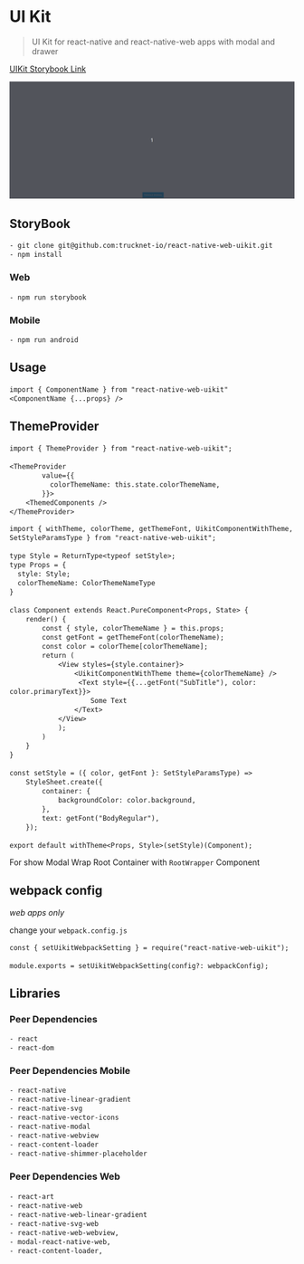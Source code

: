# UI Kit

> UI Kit for react-native and react-native-web apps with modal and drawer

[UIKit Storybook Link](https://react-native-web-uikit.storybook.trucknet.io)

![Modal/Drawer](docs/uikit_storybook.gif)

## StoryBook

    - git clone git@github.com:trucknet-io/react-native-web-uikit.git
    - npm install

### Web

    - npm run storybook

### Mobile

    - npm run android

## Usage

```
import { ComponentName } from "react-native-web-uikit"
<ComponentName {...props} />
```

## ThemeProvider

```
import { ThemeProvider } from "react-native-web-uikit";

<ThemeProvider
        value={{
          colorThemeName: this.state.colorThemeName,
        }}>
    <ThemedComponents />
</ThemeProvider>
```

```
import { withTheme, colorTheme, getThemeFont, UikitComponentWithTheme, SetStyleParamsType } from "react-native-web-uikit";

type Style = ReturnType<typeof setStyle>;
type Props = {
  style: Style;
  colorThemeName: ColorThemeNameType
}

class Component extends React.PureComponent<Props, State> {
    render() {
        const { style, colorThemeName } = this.props;
        const getFont = getThemeFont(colorThemeName);
        const color = colorTheme[colorThemeName];
        return (
            <View styles={style.container}>
                <UikitComponentWithTheme theme={colorThemeName} />
                 <Text style={{...getFont("SubTitle"), color: color.primaryText}}>
                    Some Text
                </Text>
            </View>
            );
        )
    }
}

const setStyle = ({ color, getFont }: SetStyleParamsType) =>
    StyleSheet.create({
        container: {
            backgroundColor: color.background,
        },
        text: getFont("BodyRegular"),
    });

export default withTheme<Props, Style>(setStyle)(Component);

```
For show Modal Wrap Root Container with `RootWrapper` Component

## webpack config

*web apps only*

change your `webpack.config.js`
```
const { setUikitWebpackSetting } = require("react-native-web-uikit");

module.exports = setUikitWebpackSetting(config?: webpackConfig);

```

## Libraries

### Peer Dependencies

    - react
    - react-dom

### Peer Dependencies Mobile

    - react-native
    - react-native-linear-gradient
    - react-native-svg
    - react-native-vector-icons
    - react-native-modal
    - react-native-webview
    - react-content-loader
    - react-native-shimmer-placeholder

### Peer Dependencies Web

    - react-art
    - react-native-web
    - react-native-web-linear-gradient
    - react-native-svg-web
    - react-native-web-webview,
    - modal-react-native-web,
    - react-content-loader,

